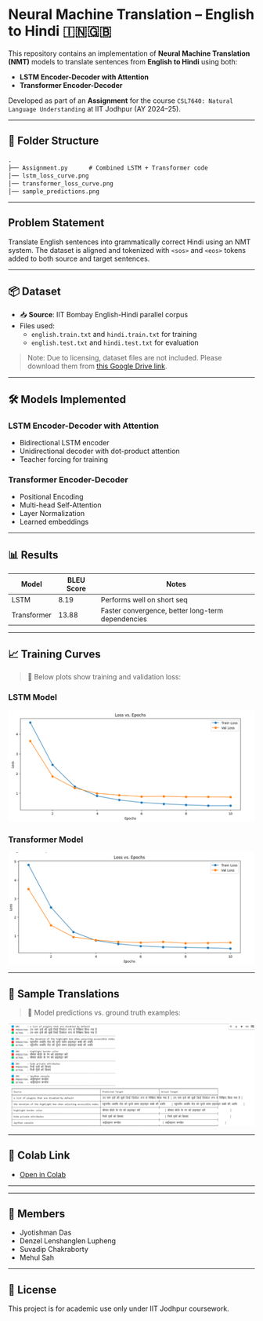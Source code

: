 # Neural Machine Translation – English to Hindi 🇮🇳🇬🇧

This repository contains an implementation of **Neural Machine Translation (NMT)** models to translate sentences from **English to Hindi** using both:

-  **LSTM Encoder-Decoder with Attention**
-  **Transformer Encoder-Decoder**

Developed as part of an **Assignment** for the course `CSL7640: Natural Language Understanding` at IIT Jodhpur (AY 2024–25).

---

## 📁 Folder Structure

```
.
├── Assignment.py      # Combined LSTM + Transformer code                                       
│── lstm_loss_curve.png
│── transformer_loss_curve.png
│── sample_predictions.png
```

---

##  Problem Statement

Translate English sentences into grammatically correct Hindi using an NMT system. The dataset is aligned and tokenized with `<sos>` and `<eos>` tokens added to both source and target sentences.

---

## 📦 Dataset

- 📥 **Source**: IIT Bombay English-Hindi parallel corpus  
- Files used:
  - `english.train.txt` and `hindi.train.txt` for training
  - `english.test.txt` and `hindi.test.txt` for evaluation

> Note: Due to licensing, dataset files are not included. Please download them from [this Google Drive link](https://drive.google.com/file/d/1bEK6RCdnXIqg8JGrJIMvDaAM-baalGwt/view).

---

## 🛠 Models Implemented

###  LSTM Encoder-Decoder with Attention
- Bidirectional LSTM encoder
- Unidirectional decoder with dot-product attention
- Teacher forcing for training

###  Transformer Encoder-Decoder
- Positional Encoding
- Multi-head Self-Attention
- Layer Normalization
- Learned embeddings

---

## 📊 Results

| Model       | BLEU Score | Notes                      |
|-------------|------------|----------------------------|
| LSTM        | 8.19      | Performs well on short seq |
| Transformer | 13.88      | Faster convergence, better long-term dependencies |

---

## 📈 Training Curves

> 🔻 Below plots show training and validation loss:

### LSTM Model
![LSTM Loss Curve](lstm_loss_curve.png)

### Transformer Model
![Transformer Loss Curve](transformer_loss_curve.png)

---

## 📝 Sample Translations

> 🔻 Model predictions vs. ground truth examples:

![Sample Predictions](sample_predictions.png)

---

## 📎 Colab Link

- [Open in Colab](https://colab.research.google.com/drive/1RLdNO6GJrD7VlnCMw_jvJ7Lf8KQkXN6i?usp=sharing)

---

---

## 👥 Members

- Jyotishman Das 
- Denzel Lenshanglen Lupheng 
- Suvadip Chakraborty 
- Mehul Sah

---

## 📜 License

This project is for academic use only under IIT Jodhpur coursework.
